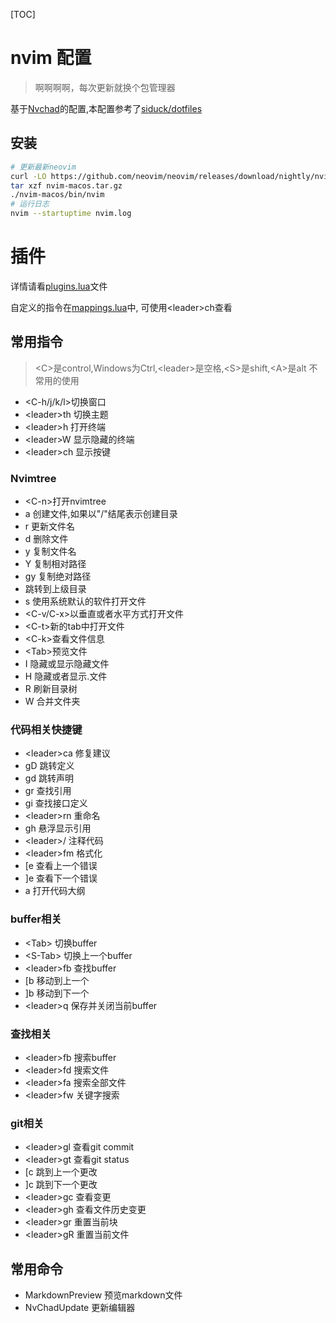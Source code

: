 [TOC]

# nvim 配置
> 啊啊啊啊，每次更新就换个包管理器

基于[Nvchad](https://nvchad.github.io/)的配置,本配置参考了[siduck/dotfiles](https://github.com/siduck/dotfiles)

## 安装

```bash
# 更新最新neovim
curl -LO https://github.com/neovim/neovim/releases/download/nightly/nvim-macos.tar.gz
tar xzf nvim-macos.tar.gz
./nvim-macos/bin/nvim
# 运行日志
nvim --startuptime nvim.log
```

# 插件

详情请看[plugins.lua](./plugins.lua)文件

自定义的指令在[mappings.lua](./mappings.lua)中, 可使用\<leader>ch查看

## 常用指令

> \<C>是control,Windows为Ctrl,\<leader>是空格,\<S>是shift,\<A>是alt 不常用的使用<leader>

- \<C-h/j/k/l>切换窗口
- \<leader>th 切换主题
- \<leader>h 打开终端
- \<leader>W 显示隐藏的终端
- \<leader>ch 显示按键

### Nvimtree

- \<C-n>打开nvimtree
- a 创建文件,如果以"/"结尾表示创建目录
- r 更新文件名
- d 删除文件
- y 复制文件名
- Y 复制相对路径
- gy 复制绝对路径
- 跳转到上级目录
- s 使用系统默认的软件打开文件
- \<C-v/C-x>以垂直或者水平方式打开文件
- \<C-t>新的tab中打开文件
- \<C-k>查看文件信息
- \<Tab>预览文件
- I 隐藏或显示隐藏文件
- H 隐藏或者显示.文件
- R 刷新目录树
- W 合并文件夹

### 代码相关快捷键

- \<leader>ca 修复建议
- gD 跳转定义
- gd 跳转声明
- gr 查找引用
- gi 查找接口定义
- \<leader>rn 重命名
- gh 悬浮显示引用
- \<leader>/ 注释代码
- \<leader>fm 格式化
- [e 查看上一个错误
- ]e 查看下一个错误
- <leader>a 打开代码大纲

### buffer相关

- \<Tab> 切换buffer
- \<S-Tab> 切换上一个buffer
- \<leader>fb 查找buffer
- [b 移动到上一个
- ]b 移动到下一个
- \<leader>q 保存并关闭当前buffer

### 查找相关

- \<leader>fb 搜索buffer
- \<leader>fd 搜索文件
- \<leader>fa 搜索全部文件
- \<leader>fw 关键字搜索

### git相关

- \<leader>gl 查看git commit
- \<leader>gt 查看git status
- [c 跳到上一个更改
- ]c 跳到下一个更改
- \<leader>gc 查看变更
- \<leader>gh 查看文件历史变更
- \<leader>gr 重置当前块
- \<leader>gR 重置当前文件


## 常用命令

- MarkdownPreview 预览markdown文件
- NvChadUpdate 更新编辑器

